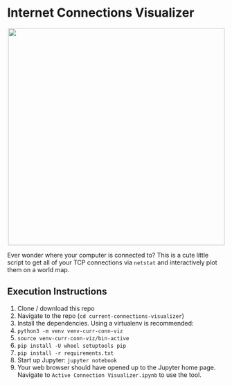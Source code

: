# Internet Connections Visualizer

<p align='center'>
  <img src='https://i.imgur.com/dDeksdp.png' width=500>
</p>

Ever wonder where your computer is connected to? This is a cute little script
to get all of your TCP connections via `netstat` and interactively plot them on
a world map.

## Execution Instructions
1. Clone / download this repo
2. Navigate to the repo (`cd current-connections-visualizer`)
3. Install the dependencies. Using a virtualenv is recommended:
  1. `python3 -m venv venv-curr-conn-viz`
  2. `source venv-curr-conn-viz/bin-active`
  3. `pip install -U wheel setuptools pip`
  4. `pip install -r requirements.txt`
4. Start up Jupyter: `jupyter notebook`
5. Your web browser should have opened up to the Jupyter home page. Navigate to
`Active Connection Visualizer.ipynb` to use the tool.